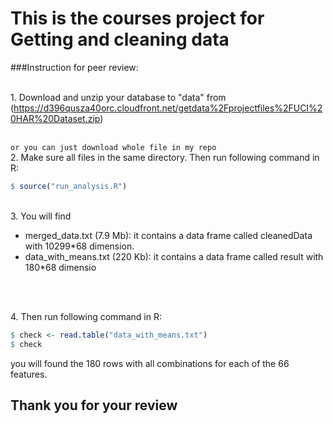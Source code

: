 # This is the courses project for Getting and cleaning data

###Instruction for peer review:

<br>1. Download and unzip your database to "data" from<br>
(https://d396qusza40orc.cloudfront.net/getdata%2Fprojectfiles%2FUCI%20HAR%20Dataset.zip)

<br> `or you can just download whole file in my repo` <br>
2. Make sure all files in the same directory. Then run following command in R:
```R
$ source("run_analysis.R")
```

<br>3. You will find
- merged_data.txt (7.9 Mb): it contains a data frame called cleanedData with 10299*68 dimension.
- data_with_means.txt (220 Kb): it contains a data frame called result with 180*68 dimensio
<br>

<br>4. Then run following command in R:
```R
$ check <- read.table("data_with_means.txt")
$ check
```
you will found the 180 rows with all combinations for each of the 66 features.<br>

## Thank you for your review
